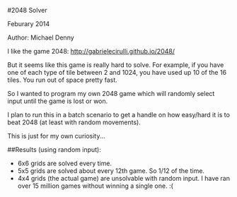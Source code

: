 #2048 Solver

Feburary 2014

Author: Michael Denny


I like the game 2048: http://gabrielecirulli.github.io/2048/

But it seems like this game is really hard to solve. For example, if you have one of each type of tile between 2 and 1024, you have used up 10 of the 16 tiles. You run out of space pretty fast.

So I wanted to program my own 2048 game which will randomly select input until the game is lost or won.

I plan to run this in a batch scenario to get a handle on how easy/hard it is to beat 2048 (at least with random movements).

This is just for my own curiosity...

##Results (using random input):
* 6x6 grids are solved every time.
* 5x5 grids are solved about every 12th game. So 1/12 of the time.
* 4x4 grids (the actual game) are unsolvable with random input. I have ran over 15 million games without winning a single one. :(
